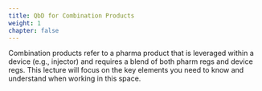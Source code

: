 ```yaml
---
title: QbD for Combination Products
weight: 1
chapter: false
---
```


Combination products refer to a pharma product that is leveraged within a device (e.g., injector) and requires a blend of both pharm regs and device regs.  This lecture will focus on the key elements you need to know and understand when working in this space.


